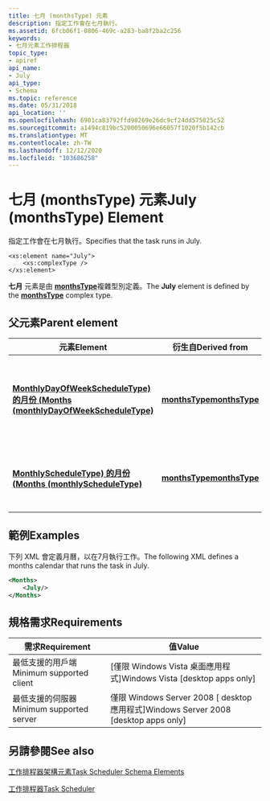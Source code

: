 ```yaml
---
title: 七月 (monthsType) 元素
description: 指定工作會在七月執行。
ms.assetid: 6fcb06f1-0806-469c-a283-ba8f2ba2c256
keywords:
- 七月元素工作排程器
topic_type:
- apiref
api_name:
- July
api_type:
- Schema
ms.topic: reference
ms.date: 05/31/2018
api_location: ''
ms.openlocfilehash: 6901ca83792ffd98269e26dc9cf24dd575025c52
ms.sourcegitcommit: a1494c819bc5200050696e66057f1020f5b142cb
ms.translationtype: MT
ms.contentlocale: zh-TW
ms.lasthandoff: 12/12/2020
ms.locfileid: "103686258"
---
```

# <a name="july-monthstype-element"></a><span data-ttu-id="bc94e-104">七月 (monthsType) 元素</span><span class="sxs-lookup"><span data-stu-id="bc94e-104">July (monthsType) Element</span></span>

<span data-ttu-id="bc94e-105">指定工作會在七月執行。</span><span class="sxs-lookup"><span data-stu-id="bc94e-105">Specifies that the task runs in July.</span></span>

``` syntax
<xs:element name="July">
    <xs:complexType />
</xs:element>
```

<span data-ttu-id="bc94e-106">**七月** 元素是由 [**monthsType**](taskschedulerschema-monthstype-complextype.md)複雜型別定義。</span><span class="sxs-lookup"><span data-stu-id="bc94e-106">The **July** element is defined by the [**monthsType**](taskschedulerschema-monthstype-complextype.md) complex type.</span></span>

## <a name="parent-element"></a><span data-ttu-id="bc94e-107">父元素</span><span class="sxs-lookup"><span data-stu-id="bc94e-107">Parent element</span></span>



| <span data-ttu-id="bc94e-108">元素</span><span class="sxs-lookup"><span data-stu-id="bc94e-108">Element</span></span>                                                                                                          | <span data-ttu-id="bc94e-109">衍生自</span><span class="sxs-lookup"><span data-stu-id="bc94e-109">Derived from</span></span>                                                     | <span data-ttu-id="bc94e-110">Description</span><span class="sxs-lookup"><span data-stu-id="bc94e-110">Description</span></span>                                                                                                |
|------------------------------------------------------------------------------------------------------------------|------------------------------------------------------------------|------------------------------------------------------------------------------------------------------------|
| [<span data-ttu-id="bc94e-111">**MonthlyDayOfWeekScheduleType) 的月份 (**</span><span class="sxs-lookup"><span data-stu-id="bc94e-111">**Months (monthlyDayOfWeekScheduleType)**</span></span>](taskschedulerschema-months-monthlydayofweekscheduletype-element.md) | [<span data-ttu-id="bc94e-112">**monthsType**</span><span class="sxs-lookup"><span data-stu-id="bc94e-112">**monthsType**</span></span>](taskschedulerschema-monthstype-complextype.md) | <span data-ttu-id="bc94e-113">指定在一年中的幾個月，工作會在一年中執行一周的每月日排程。</span><span class="sxs-lookup"><span data-stu-id="bc94e-113">Specifies the months of the year during which the task runs for a monthly day-of-week schedule.</span></span><br/> |
| [<span data-ttu-id="bc94e-114">**MonthlyScheduleType) 的月份 (**</span><span class="sxs-lookup"><span data-stu-id="bc94e-114">**Months (monthlyScheduleType)**</span></span>](taskschedulerschema-months-monthlyscheduletype-element.md)                   | [<span data-ttu-id="bc94e-115">**monthsType**</span><span class="sxs-lookup"><span data-stu-id="bc94e-115">**monthsType**</span></span>](taskschedulerschema-monthstype-complextype.md) | <span data-ttu-id="bc94e-116">指定執行每月排程之工作的年度月份。</span><span class="sxs-lookup"><span data-stu-id="bc94e-116">Specifies the months of the year during which the task runs for a monthly schedule.</span></span><br/>             |



## <a name="examples"></a><span data-ttu-id="bc94e-117">範例</span><span class="sxs-lookup"><span data-stu-id="bc94e-117">Examples</span></span>

<span data-ttu-id="bc94e-118">下列 XML 會定義月曆，以在7月執行工作。</span><span class="sxs-lookup"><span data-stu-id="bc94e-118">The following XML defines a months calendar that runs the task in July.</span></span>


```XML
<Months>
    <July/>
</Months>
```



## <a name="requirements"></a><span data-ttu-id="bc94e-119">規格需求</span><span class="sxs-lookup"><span data-stu-id="bc94e-119">Requirements</span></span>



| <span data-ttu-id="bc94e-120">需求</span><span class="sxs-lookup"><span data-stu-id="bc94e-120">Requirement</span></span> | <span data-ttu-id="bc94e-121">值</span><span class="sxs-lookup"><span data-stu-id="bc94e-121">Value</span></span> |
|-------------------------------------|------------------------------------------------------|
| <span data-ttu-id="bc94e-122">最低支援的用戶端</span><span class="sxs-lookup"><span data-stu-id="bc94e-122">Minimum supported client</span></span><br/> | <span data-ttu-id="bc94e-123">\[僅限 Windows Vista 桌面應用程式\]</span><span class="sxs-lookup"><span data-stu-id="bc94e-123">Windows Vista \[desktop apps only\]</span></span><br/>       |
| <span data-ttu-id="bc94e-124">最低支援的伺服器</span><span class="sxs-lookup"><span data-stu-id="bc94e-124">Minimum supported server</span></span><br/> | <span data-ttu-id="bc94e-125">僅限 Windows Server 2008 \[ desktop 應用程式\]</span><span class="sxs-lookup"><span data-stu-id="bc94e-125">Windows Server 2008 \[desktop apps only\]</span></span><br/> |



## <a name="see-also"></a><span data-ttu-id="bc94e-126">另請參閱</span><span class="sxs-lookup"><span data-stu-id="bc94e-126">See also</span></span>

<dl> <dt>

[<span data-ttu-id="bc94e-127">工作排程器架構元素</span><span class="sxs-lookup"><span data-stu-id="bc94e-127">Task Scheduler Schema Elements</span></span>](task-scheduler-schema-elements.md)
</dt> <dt>

[<span data-ttu-id="bc94e-128">工作排程器</span><span class="sxs-lookup"><span data-stu-id="bc94e-128">Task Scheduler</span></span>](task-scheduler-start-page.md)
</dt> </dl>

 

 





